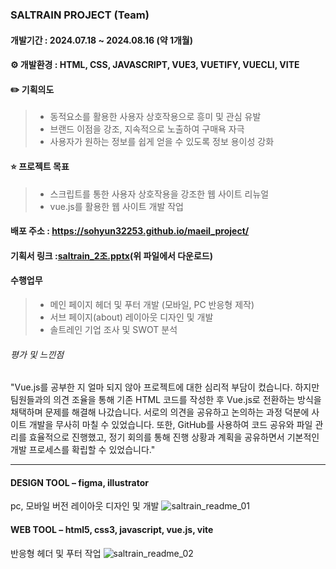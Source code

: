 ### SALTRAIN PROJECT (Team) 
#### 개발기간 : 2024.07.18 ~ 2024.08.16 (약 1개월)



#### ⚙️ 개발환경 : HTML, CSS, JAVASCRIPT, VUE3, VUETIFY, VUECLI, VITE



#### ✏️ 기획의도
> - 동적요소를 활용한 사용자 상호작용으로 흥미 및 관심 유발
> - 브랜드 이점을 강조, 지속적으로 노출하여 구매욕 자극
> - 사용자가 원하는 정보를 쉽게 얻을 수 있도록 정보 용이성 강화   



#### ⭐ 프로젝트 목표
> - 스크립트를 통한 사용자 상호작용을 강조한 웹 사이트 리뉴얼
> - vue.js를 활용한 웹 사이트 개발 작업



#### 배포 주소 : https://sohyun32253.github.io/maeil_project/
#### 기획서 링크 :[saltrain_2조.pptx](https://github.com/sohyun32253/saltrain/main/saltrain_2조.pptx)(위 파일에서 다운로드)



#### 수행업무
> - 메인 페이지 헤더 및 푸터 개발 (모바일, PC 반응형 제작)
> - 서브 페이지(about) 레이아웃 디자인 및 개발 
> - 솔트레인 기업 조사 및 SWOT 분석



###### 평가 및 느낀점
"Vue.js를 공부한 지 얼마 되지 않아 프로젝트에 대한 심리적 부담이 컸습니다. 하지만 팀원들과의 의견 조율을 통해 기존 HTML 코드를 작성한 후 Vue.js로 전환하는 방식을 채택하며 문제를 해결해 나갔습니다. 서로의 의견을 공유하고 논의하는 과정 덕분에 사이트 개발을 무사히 마칠 수 있었습니다. 또한, GitHub를 사용하여 코드 공유와 파일 관리를 효율적으로 진행했고, 정기 회의를 통해 진행 상황과 계획을 공유하면서 기본적인 개발 프로세스를 확립할 수 있었습니다."



---



#### **DESIGN TOOL – figma, illustrator**
pc, 모바일 버전 레이아웃 디자인 및 개발
![saltrain_readme_01](https://github.com/user-attachments/assets/e252e1ad-fcdb-42f8-8d85-27b123161643)

#### **WEB TOOL – html5, css3, javascript, vue.js, vite**
반응형 헤더 및 푸터 작업
![saltrain_readme_02](https://github.com/user-attachments/assets/0a1c6331-33f1-46e1-9499-08365e3059b4)
